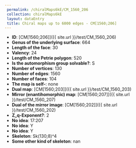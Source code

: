 ```yaml
--- 
 permalink: /chiralMaps6kE/CM_1560_206 
 collection: chiralMaps6kE
 layout: dataEntry
 title: Chiral maps up to 6000 edges - CM[1560;206]
---
```


- **ID**: [CM[1560;206]]({{ site.url }}/test/CM_1560_206)
- **Genus of the underlying surface**: 664
- **Length of the face**: 30
- **Valency**: 24
- **Length of the Petrie polygon**: 520
- **Is the automorphism group solvable?**: S
- **Number of vertices**: 130
- **Number of edges**: 1560
- **Number of faces**: 104
- **The map is self-**: none
- **Dual map**: [CM[1560;203]]({{ site.url }}/test/CM_1560_203)
- **Mirror (enantihomorphic) map**: [CM[1560;207]]({{ site.url }}/test/CM_1560_207)
- **Dual of the mirror image**: [CM[1560;202]]({{ site.url }}/test/CM_1560_202)
- **Z_q-Exponent?**: 2
- **No idea**:  17:207
- **No idea**: Y
- **No idea**: Y
- **Skeleton**: Sk(130;8)^4
- **Some other kind of skeleton**: nan
